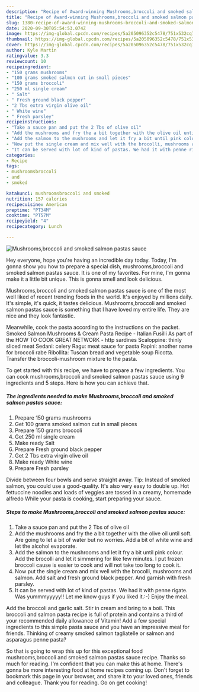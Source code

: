 ```yaml
---
description: "Recipe of Award-winning Mushrooms,broccoli and smoked salmon pastas sauce"
title: "Recipe of Award-winning Mushrooms,broccoli and smoked salmon pastas sauce"
slug: 1380-recipe-of-award-winning-mushrooms-broccoli-and-smoked-salmon-pastas-sauce
date: 2020-09-30T05:54:53.074Z
image: https://img-global.cpcdn.com/recipes/5a205096352c5478/751x532cq70/mushroomsbroccoli-and-smoked-salmon-pastas-sauce-recipe-main-photo.jpg
thumbnail: https://img-global.cpcdn.com/recipes/5a205096352c5478/751x532cq70/mushroomsbroccoli-and-smoked-salmon-pastas-sauce-recipe-main-photo.jpg
cover: https://img-global.cpcdn.com/recipes/5a205096352c5478/751x532cq70/mushroomsbroccoli-and-smoked-salmon-pastas-sauce-recipe-main-photo.jpg
author: Kyle Martin
ratingvalue: 3.3
reviewcount: 10
recipeingredient:
- "150 grams mushrooms"
- "100 grams smoked salmon cut in small pieces"
- "150 grams broccoli"
- "250 ml single cream"
- " Salt"
- " Fresh ground black pepper"
- "2 Tbs extra virgin olive oil"
- " White wine"
- " Fresh parsley"
recipeinstructions:
- "Take a sauce pan and put the 2 Tbs of olive oil"
- "Add the mushrooms and fry the a bit together with the olive oil until soft. Are going to let a bit of water but no worries. Add a bit of white wine and let the alcohol evaporate."
- "Add the salmon to the mushrooms and let it fry a bit until pink colour. Add the brocolli and let it simmering for like few minutes. I put frozen broccoli cause is easier to cook and will not take too long to cook it."
- "Now put the single cream and mix well with the brocolli, mushrooms and salmon. Add salt and fresh ground black pepper. And garnish with fresh parsley."
- "It can be served with lot of kind of pastas. We had it with penne rigate. Was yummmyyyyy!! Let me know guys if you liked it.:-) Enjoy the meal."
categories:
- Recipe
tags:
- mushroomsbroccoli
- and
- smoked

katakunci: mushroomsbroccoli and smoked 
nutrition: 157 calories
recipecuisine: American
preptime: "PT34M"
cooktime: "PT57M"
recipeyield: "4"
recipecategory: Lunch

---
```



![Mushrooms,broccoli and smoked salmon pastas sauce](https://img-global.cpcdn.com/recipes/5a205096352c5478/751x532cq70/mushroomsbroccoli-and-smoked-salmon-pastas-sauce-recipe-main-photo.jpg)

Hey everyone, hope you're having an incredible day today. Today, I'm gonna show you how to prepare a special dish, mushrooms,broccoli and smoked salmon pastas sauce. It is one of my favorites. For mine, I'm gonna make it a little bit unique. This is gonna smell and look delicious.

Mushrooms,broccoli and smoked salmon pastas sauce is one of the most well liked of recent trending foods in the world. It's enjoyed by millions daily. It's simple, it's quick, it tastes delicious. Mushrooms,broccoli and smoked salmon pastas sauce is something that I have loved my entire life. They are nice and they look fantastic.

Meanwhile, cook the pasta according to the instructions on the packet. Smoked Salmon Mushrooms &amp; Cream Pasta Recipe - Italian Fusilli As part of the HOW TO COOK GREAT NETWORK - http sardines Scaloppine: thinly sliced meat Sedani: celery Ragu: meat sauce for pasta Rapini: another name for broccoli rabe Ribollita: Tuscan bread and vegetable soup Ricotta. Transfer the broccoli-mushroom mixture to the pasta.


To get started with this recipe, we have to prepare a few ingredients. You can cook mushrooms,broccoli and smoked salmon pastas sauce using 9 ingredients and 5 steps. Here is how you can achieve that.

<!--inarticleads1-->

##### The ingredients needed to make Mushrooms,broccoli and smoked salmon pastas sauce:

1. Prepare 150 grams mushrooms
1. Get 100 grams smoked salmon cut in small pieces
1. Prepare 150 grams broccoli
1. Get 250 ml single cream
1. Make ready  Salt
1. Prepare  Fresh ground black pepper
1. Get 2 Tbs extra virgin olive oil
1. Make ready  White wine
1. Prepare  Fresh parsley


Divide between four bowls and serve straight away. Tip: Instead of smoked salmon, you could use a good-quality. It&#39;s also very easy to double up. Hot fettuccine noodles and loads of veggies are tossed in a creamy, homemade alfredo While your pasta is cooking, start preparing your sauce. 

<!--inarticleads2-->

##### Steps to make Mushrooms,broccoli and smoked salmon pastas sauce:

1. Take a sauce pan and put the 2 Tbs of olive oil
1. Add the mushrooms and fry the a bit together with the olive oil until soft. Are going to let a bit of water but no worries. Add a bit of white wine and let the alcohol evaporate.
1. Add the salmon to the mushrooms and let it fry a bit until pink colour. Add the brocolli and let it simmering for like few minutes. I put frozen broccoli cause is easier to cook and will not take too long to cook it.
1. Now put the single cream and mix well with the brocolli, mushrooms and salmon. Add salt and fresh ground black pepper. And garnish with fresh parsley.
1. It can be served with lot of kind of pastas. We had it with penne rigate. Was yummmyyyyy!! Let me know guys if you liked it.:-) Enjoy the meal.


Add the broccoli and garlic salt. Stir in cream and bring to a boil. This broccoli and salmon pasta recipe is full of protein and contains a third of your recommended daily allowance of Vitamin! Add a few special ingredients to this simple pasta sauce and you have an impressive meal for friends. Thinking of creamy smoked salmon tagliatelle or salmon and asparagus penne pasta? 

So that is going to wrap this up for this exceptional food mushrooms,broccoli and smoked salmon pastas sauce recipe. Thanks so much for reading. I'm confident that you can make this at home. There's gonna be more interesting food at home recipes coming up. Don't forget to bookmark this page in your browser, and share it to your loved ones, friends and colleague. Thank you for reading. Go on get cooking!
